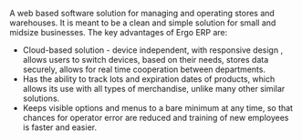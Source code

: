 ﻿A web based software solution for managing and operating stores and warehouses. It is meant to be a clean and simple solution for small and midsize businesses. The key advantages of Ergo ERP are:
* Cloud-based solution - device independent, with responsive design , allows users to switch devices, based on their needs, stores data securely, allows for real time cooperation between departments.
* Has the ability to track lots and expiration dates of products, which allows its use with all types of merchandise, unlike many other similar solutions. 
* Keeps visible options and menus to a bare minimum at any time, so that chances for operator error are reduced and training of new employees is faster and easier.

